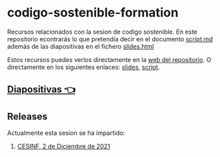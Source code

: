 # codigo-sostenible-formation

Recursos relacionados con la sesion de codigo sostenible. En este repositorio
econtrarás lo que pretendía decir en el documento [script.md](script.md) además
de las diapositivas en el fichero [slides.html](slides.html)

Estos recursos puedes verlos directamente en la [web del repositorio][github-pages].
O directamente en los siguientes enlaces: [slides], [script].

## [Diapositivas 👈][slides]

## Releases

Actualmente esta sesion se ha impartido:

1. [CESINF, 2 de Diciembre de 2021](https://github.com/CrisKrus/codigo-sostenible-formation/releases/tag/CESINF-2021)

<!-- LINKS -->

[github-pages]: https://criskrus.github.io/codigo-sostenible-formation/
[script]: https://criskrus.github.io/codigo-sostenible-formation/script
[slides]: https://criskrus.github.io/codigo-sostenible-formation/slides.html
